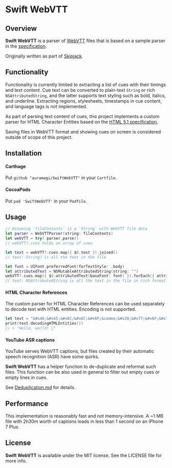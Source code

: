 # Swift WebVTT

## Overview

**Swift WebVTT** is a parser of [WebVTT](https://en.wikipedia.org/wiki/WebVTT) files that is based on a sample parser in the [specification](https://www.w3.org/TR/webvtt1/#file-parsing).

Originally written as part of [Skipjack](https://skipjack.app).


## Functionality

Functionality is currently limited to extracting a list of cues with their timings and text content. Cue text can be converted to plain-text `String` or rich `NSAttributedString`, and the latter supports text styling such as bold, italics, and underline.
Extracting regions, stylesheets, timestamps in cue content, and language tags is not implemented. 

As part of parsing text content of cues, this project implements a custom parser for HTML Character Entities based on the [HTML 5.1 specification](https://www.w3.org/TR/html51/syntax.html#consume-a-character-reference).

Saving files in WebVTT format and showing cues on screen is considered outside of scope of this project.


## Installation

#### Carthage

Put `github "auramagi/SwiftWebVTT"` in your `Cartfile`.

#### CocoaPods

Put `pod 'SwiftWebVTT'` in your `Podfile`.


## Usage

```swift
// Assuming `fileContents` is a `String` with WebVTT file data
let parser = WebVTTParser(string: fileContents)
let webVTT = try? parser.parse()
// webVTT?.cues holds an array of cues

let text = webVTT?.cues.map({ $0.text }).joined()
// text: String? is all the text in the file

let font = UIFont.preferredFont(forTextStyle: .body)
let attributedText = NSMutableAttributedString(string: "")
webVTT?.cues.map({ $0.attributedText(baseFont: font) }).forEach({ attributedText.append($0) })
// text: NSAttributedString is all the text in the file in rich format
```

#### HTML Character References

The custom parser for HTML Character References can be used separately to decode text with HTML entities. Encoding is not supported.

```swift
let text = "&#x48;&#x65;&#x6C;&#x6C;&#x6F;&comma;&#x20;&#x77;&#x6F;&#x72;&#x6C;&#x64;&excl;&#x20;&#x1F44B;"
print(text.decodingHTMLEntities())
// > "Hello, world! 👋"
```

#### YouTube ASR captions

YouTube serves WebVTT captions, but files created by their automatic speech recognition (ASR) have some quirks.

**Swift WebVTT** has a helper function to de-duplicate and reformat such files. This function can be also used in general to filter out empty cues or empty lines in cues.

See [Deduplication.md](/Deduplication.md) for details.


## Performance

This implementation is reasonably fast and not memory-intensive.
A ~1 MB file with 2h30m worth of captions loads in less than 1 second on an iPhone 7 Plus.


## License

**Swift WebVTT** is available under the MIT license. See the LICENSE file for more info.
